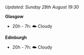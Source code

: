 *Updated: Sunday 28th August 19:30*

**Glasgow**

* 20h - 7h: :cloud: Cloudy

**Edinburgh**

* 20h - 7h: :cloud: Cloudy
